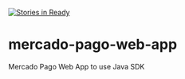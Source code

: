 [![Stories in Ready](https://badge.waffle.io/alexandregama/mercado-pago-web-app.png?label=ready&title=Ready)](https://waffle.io/alexandregama/mercado-pago-web-app)
# mercado-pago-web-app
Mercado Pago Web App to use Java SDK
